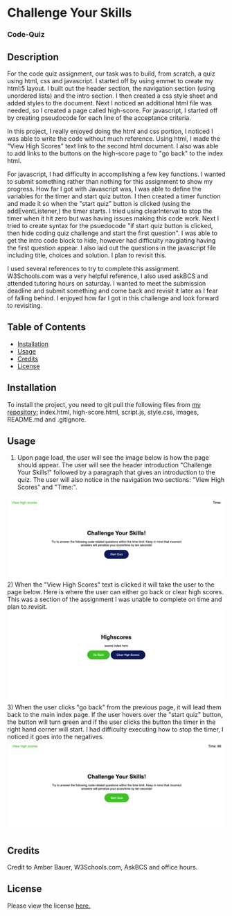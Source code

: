# Challenge Your Skills

### Code-Quiz

## Description 

For the code quiz assignment, our task was to build, from scratch, a quiz using html, css and javascript. I started off by using emmet to create my html:5 layout. I built out the header section, the navigation section (using unordered lists) and the intro section. I then created a css style sheet and added styles to the document. Next I noticed an additional html file was needed, so I created a page called high-score. For javascript, I started off by creating pseudocode for each line of the acceptance criteria. 

In this project, I really enjoyed doing the html and css portion, I noticed I was able to write the code without much reference. Using html, I made the "View High Scores" text link to the second html document. I also was able to add links to the buttons on the high-score page to "go back" to the index html. 

For javascript, I had difficulty in accomplishing a few key functions. I wanted to submit something rather than nothing for this assignment to show my progress. How far I got with Javascript was, I was able to define the variables for the timer and start quiz button. I then created a timer function and made it so when the "start quiz" button is clicked (using the addEventListener,)  the timer starts. I tried using clearInterval to stop the timer when it hit zero but was having issues making this code work. Next I tried to create syntax for the psuedocode "if start quiz button is clicked, then hide coding quiz challenge and start the first question". I was able to get the intro code block to hide, however had difficulty navgiating having the first question appear. I also laid out the questions in the javascript file including title, choices and solution. I plan to revisit this.

I used several references to try to complete this assignment. W3Schools.com was a very helpful reference, I also used askBCS and attended tutoring hours on saturday. I wanted to meet the submission deadline and submit something and come back and revisit it later as I fear of falling behind. I enjoyed how far I got in this challenge and look forward to revisiting. 

## Table of Contents 

* [Installation](#installation)
* [Usage](#usage)
* [Credits](#credits)
* [License](#license)


## Installation

To install the project, you need to git pull the following files from <a href ="https://github.com/abauer424/code-quiz">my repository:</a> index.html, high-score.html, script.js, style.css, images, README.md and .gitignore. 


## Usage 

1) Upon page load, the user will see the image below is how the page should appear. The user will see the header introduction "Challenge Your Skills!" followed by a paragraph that gives an introduction to the quiz. The user will also notice in the navigation two sections: "View High Scores" and "Time:".
<img src="https://github.com/abauer424/code-quiz/blob/main/assets/images/image1.png" alt="image of code quiz home page"/>
2) When the "View High Scores" text is clicked it will take the user to the page below. Here is where the user can either go back or clear high scores. This was a section of the assignment I was unable to complete on time and plan to revisit.
<img src="https://github.com/abauer424/code-quiz/blob/main/assets/images/image2.png" alt="image of view high scores page"/>
3) When the user clicks "go back" from the previous page, it will lead them back to the main index page. If the user hovers over the "start quiz" button, the button will turn green and if the user clicks the button the timer in the right hand corner will start. I had difficulty executing how to stop the timer, I noticed it goes into the negatives. 
<img src="https://github.com/abauer424/code-quiz/blob/main/assets/images/image3.png" alt="image of code quiz home page when start quiz button is clicked"/>


## Credits

Credit to Amber Bauer, W3Schools.com, AskBCS and office hours.


## License

Please view the license <a href="./LICENSE">here.


